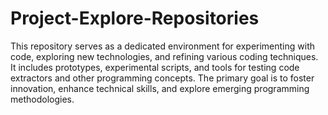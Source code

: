 # Project-Explore-Repositories

This repository serves as a dedicated environment for experimenting with code, exploring new technologies, and refining various coding techniques. It includes prototypes, experimental scripts, and tools for testing code extractors and other programming concepts. The primary goal is to foster innovation, enhance technical skills, and explore emerging programming methodologies.
